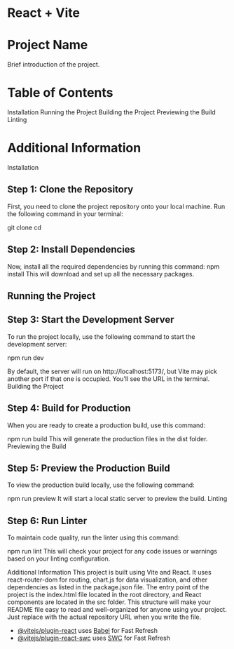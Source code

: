 # React + Vite

# Project Name
Brief introduction of the project.

# Table of Contents

Installation
Running the Project
Building the Project
Previewing the Build
Linting

# Additional Information

Installation

## Step 1: Clone the Repository

First, you need to clone the project repository onto your local machine.
Run the following command in your terminal:

git clone <your-repo-url>
cd <project-directory>

## Step 2: Install Dependencies

Now, install all the required dependencies by running this command:
npm install
This will download and set up all the necessary packages.

## Running the Project

## Step 3: Start the Development Server

To run the project locally, use the following command to start the development server:

npm run dev

By default, the server will run on http://localhost:5173/, but Vite may pick another port if that one is occupied. You’ll see the URL in the terminal.
Building the Project

## Step 4: Build for Production

When you are ready to create a production build, use this command:

npm run build
This will generate the production files in the dist folder.
Previewing the Build

## Step 5: Preview the Production Build

To view the production build locally, use the following command:

npm run preview
It will start a local static server to preview the build.
Linting

## Step 6: Run Linter

To maintain code quality, run the linter using this command:

npm run lint
This will check your project for any code issues or warnings based on your linting configuration.

Additional Information
This project is built using Vite and React.
It uses react-router-dom for routing, chart.js for data visualization, and other dependencies as listed in the package.json file.
The entry point of the project is the index.html file located in the root directory, and React components are located in the src folder.
This structure will make your README file easy to read and well-organized for anyone using your project. Just replace <your-repo-url> with the actual repository URL when you write the file.

- [@vitejs/plugin-react](https://github.com/vitejs/vite-plugin-react/blob/main/packages/plugin-react/README.md) uses [Babel](https://babeljs.io/) for Fast Refresh
- [@vitejs/plugin-react-swc](https://github.com/vitejs/vite-plugin-react-swc) uses [SWC](https://swc.rs/) for Fast Refresh
